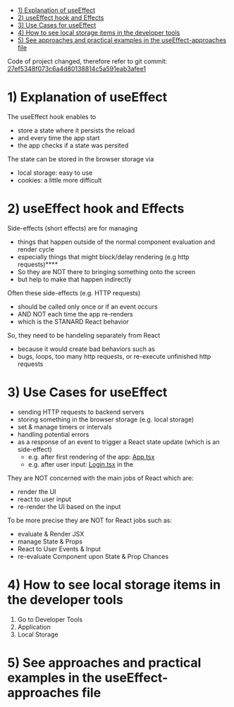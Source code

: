 - [1) Explanation of useEffect](#1-explanation-of-useeffect)
- [2) useEffect hook and Effects](#2-useeffect-hook-and-effects)
- [3) Use Cases for useEffect](#3-use-cases-for-useeffect)
- [4) How to see local storage items in the developer tools](#4-how-to-see-local-storage-items-in-the-developer-tools)
- [5) See approaches and practical examples in the useEffect-approaches file](#5-see-approaches-and-practical-examples-in-the-useeffect-approaches-file)

Code of project changed, therefore refer to git commit: [27ef5348f073c6a4d80138814c5a591eab3afee1](https://github.com/johannesstroebele91/React-Library/commit/27ef5348f073c6a4d80138814c5a591eab3afee1)

# 1) Explanation of useEffect

The useEffect hook enables to

- store a state where it persists the reload
- and every time the app start
- the app checks if a state was persited

The state can be stored in the browser storage via

- local storage: easy to use
- cookies: a little more difficult

# 2) useEffect hook and Effects

Side-effects (short effects) are for managing

- things that happen outside of the normal component evaluation and render cycle
- especially things that might block/delay rendering (e.g http requests)\*\*\*\*
- So they are NOT there to bringing something onto the screen
- but help to make that happen indirectly

Often these side-effects (e.g. HTTP requests)

- should be called only once or if an event occurs
- AND NOT each time the app re-renders
- which is the STANARD React behavior

So, they need to be handeling separately from React

- because it would create bad behaviors such as
- bugs, loops, too many http requests, or re-execute unfinished http requests

# 3) Use Cases for useEffect

- sending HTTP requests to backend servers
- storing something in the browser storage (e.g. local storage)
- set & manage timers or intervals
- handling potential errors
- as a response of an event to trigger a React state update (which is an side-effect)
  - e.g. after first rendering of the app: [App.tsx](./app_login-page/src/App.tsx)
  - e.g. after user input: [Login.tsx](./app_login-page/src/components/Login/Login.tsx) in the

They are NOT concerned with the main jobs of React which are:

- render the UI
- react to user input
- re-render the UI based on the input

To be more precise they are NOT for React jobs such as:

- evaluate & Render JSX
- manage State & Props
- React to User Events & Input
- re-evaluate Component upon State & Prop Chances

# 4) How to see local storage items in the developer tools

1. Go to Developer Tools
2. Application
3. Local Storage

# 5) See approaches and practical examples in the useEffect-approaches file
